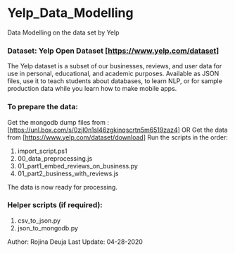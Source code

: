 # Yelp_Data_Modelling
Data Modelling on the data set by Yelp

### Dataset: Yelp Open Dataset [https://www.yelp.com/dataset]

The Yelp dataset is a subset of our businesses, reviews, and user data for use in personal, educational, and academic purposes. 
Available as JSON files, use it to teach students about databases, to learn NLP, or for sample production data while you learn how to make mobile apps.

### To prepare the data:
Get the mongodb dump files from : [https://unl.box.com/s/0zjl0n1sl46zgkinqscrtn5m6519zaz4]
OR
Get the data from [https://www.yelp.com/dataset/download]
Run the scripts in the order:
1. import_script.ps1 
2. 00_data_preprocessing.js
3. 01_part1_embed_reviews_on_business.py
4. 01_part2_business_with_reviews.js

The data is now ready for processing.

### Helper scripts (if required):
1. csv_to_json.py
2. json_to_mongodb.py

Author: Rojina Deuja
Last Update: 04-28-2020
